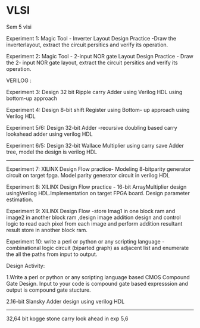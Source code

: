 # VLSI
Sem 5 vlsi 

Experiment 1:
Magic Tool - Inverter Layout Design Practice -Draw the inverterlayout, extract the circuit persitics and verify its operation.

Experiment 2:
Magic Tool - 2-input NOR gate Layout Design Practice - Draw the 2- input NOR gate layout, extract the circuit persitics and verify its operation.

VERILOG :

Experiment 3:
Design 32 bit Ripple carry Adder using Verilog HDL using bottom-up approach

Experiment 4:
Design 8-bit shift Register using Bottom- up approach using Verilog HDL

Experiment 5/6:
Design 32-bit Adder -recursive doubling based carry lookahead adder using verilog HDL

Experiment 6/5:
Design 32-bit Wallace Multiplier using carry save Adder tree, model the design is verilog HDL

---------

Experiment 7:
XILINX Design Flow practice- Modeling 8-bitparity generator circuit on target fpga. Model parity generator circuit in verilog HDL

Experiment 8:
XILINX Design Flow practice - 16-bit ArrayMultiplier design usingVerilog HDL.Implementation on target FPGA board. Design parameter estimation.

Experiment 9:
XILINX Design Flow -store Imag1 in one block ram and image2 in another block ram ,design image addition design and control logic to read each pixel from each image and perform addition resultant result store in another block ram.

Experiment 10:
write a perl or python or any scripting language - combinational logic circuit (biparted graph) as adjacent list and enumerate the all the paths from input to output.



Design Activity:

1.Write a perl or python or any scripting language based CMOS Compound Gate Design. Input to your code is compound gate based expresssion and output is compound gate stucture.

2.16-bit Slansky Adder design using verilog HDL

--------
32,64 bit kogge stone carry look ahead in exp 5,6
